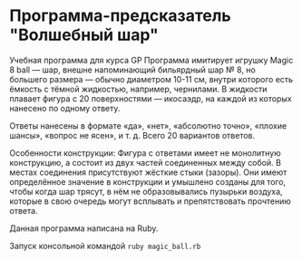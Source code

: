 # Программа-предсказатель "Волшебный шар"
Учебная программа для курса GP
Программа имитирует игрушку Magic 8 ball — шар, внешне напоминающий бильярдный шар № 8, но большего размера — обычно диаметром 10-11 см, внутри которого есть ёмкость с тёмной жидкостью, например, чернилами. В жидкости плавает фигура с 20 поверхностями — икосаэдр, на каждой из которых нанесено по одному ответу.

Ответы нанесены в формате «да», «нет», «абсолютно точно», «плохие шансы», «вопрос не ясен», и т. д. Всего 20 вариантов ответов.

Особенности конструкции: Фигура с ответами имеет не монолитную конструкцию, а состоит из двух частей соединенных между собой. В местах соединения присутствуют жёсткие стыки (зазоры). Они имеют определённое значение в конструкции и умышлено созданы для того, чтобы когда шар трясут, в нём не образовывались пузырьки воздуха, которые в свою очередь могут всплывать и препятствовать прочтению ответа.

Данная программа написана на Ruby. 


Запуск консольной командой  ```ruby magic_ball.rb```
